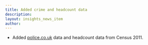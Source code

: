 ```yaml
---
title: Added crime and headcount data
description: 
layout: insights_news_item
author: 
---
```


* Added <a href="http://www.police.co.uk" target="_blank">police.co.uk</a> data and headcount data from Census 2011.
